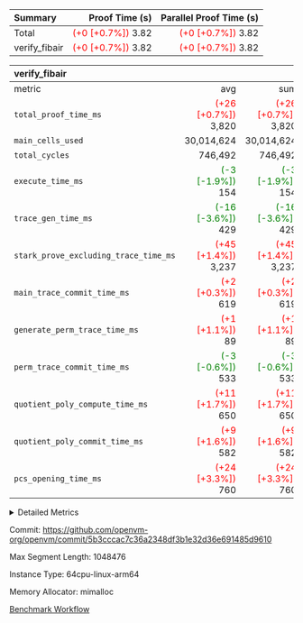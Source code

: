 | Summary | Proof Time (s) | Parallel Proof Time (s) |
|:---|---:|---:|
| Total | <span style='color: red'>(+0 [+0.7%])</span> 3.82 | <span style='color: red'>(+0 [+0.7%])</span> 3.82 |
| verify_fibair | <span style='color: red'>(+0 [+0.7%])</span> 3.82 | <span style='color: red'>(+0 [+0.7%])</span> 3.82 |


| verify_fibair |||||
|:---|---:|---:|---:|---:|
|metric|avg|sum|max|min|
| `total_proof_time_ms ` | <span style='color: red'>(+26 [+0.7%])</span> 3,820 | <span style='color: red'>(+26 [+0.7%])</span> 3,820 | <span style='color: red'>(+26 [+0.7%])</span> 3,820 | <span style='color: red'>(+26 [+0.7%])</span> 3,820 |
| `main_cells_used     ` |  30,014,624 |  30,014,624 |  30,014,624 |  30,014,624 |
| `total_cycles        ` |  746,492 |  746,492 |  746,492 |  746,492 |
| `execute_time_ms     ` | <span style='color: green'>(-3 [-1.9%])</span> 154 | <span style='color: green'>(-3 [-1.9%])</span> 154 | <span style='color: green'>(-3 [-1.9%])</span> 154 | <span style='color: green'>(-3 [-1.9%])</span> 154 |
| `trace_gen_time_ms   ` | <span style='color: green'>(-16 [-3.6%])</span> 429 | <span style='color: green'>(-16 [-3.6%])</span> 429 | <span style='color: green'>(-16 [-3.6%])</span> 429 | <span style='color: green'>(-16 [-3.6%])</span> 429 |
| `stark_prove_excluding_trace_time_ms` | <span style='color: red'>(+45 [+1.4%])</span> 3,237 | <span style='color: red'>(+45 [+1.4%])</span> 3,237 | <span style='color: red'>(+45 [+1.4%])</span> 3,237 | <span style='color: red'>(+45 [+1.4%])</span> 3,237 |
| `main_trace_commit_time_ms` | <span style='color: red'>(+2 [+0.3%])</span> 619 | <span style='color: red'>(+2 [+0.3%])</span> 619 | <span style='color: red'>(+2 [+0.3%])</span> 619 | <span style='color: red'>(+2 [+0.3%])</span> 619 |
| `generate_perm_trace_time_ms` | <span style='color: red'>(+1 [+1.1%])</span> 89 | <span style='color: red'>(+1 [+1.1%])</span> 89 | <span style='color: red'>(+1 [+1.1%])</span> 89 | <span style='color: red'>(+1 [+1.1%])</span> 89 |
| `perm_trace_commit_time_ms` | <span style='color: green'>(-3 [-0.6%])</span> 533 | <span style='color: green'>(-3 [-0.6%])</span> 533 | <span style='color: green'>(-3 [-0.6%])</span> 533 | <span style='color: green'>(-3 [-0.6%])</span> 533 |
| `quotient_poly_compute_time_ms` | <span style='color: red'>(+11 [+1.7%])</span> 650 | <span style='color: red'>(+11 [+1.7%])</span> 650 | <span style='color: red'>(+11 [+1.7%])</span> 650 | <span style='color: red'>(+11 [+1.7%])</span> 650 |
| `quotient_poly_commit_time_ms` | <span style='color: red'>(+9 [+1.6%])</span> 582 | <span style='color: red'>(+9 [+1.6%])</span> 582 | <span style='color: red'>(+9 [+1.6%])</span> 582 | <span style='color: red'>(+9 [+1.6%])</span> 582 |
| `pcs_opening_time_ms ` | <span style='color: red'>(+24 [+3.3%])</span> 760 | <span style='color: red'>(+24 [+3.3%])</span> 760 | <span style='color: red'>(+24 [+3.3%])</span> 760 | <span style='color: red'>(+24 [+3.3%])</span> 760 |



<details>
<summary>Detailed Metrics</summary>

|  | verify_program_compile_ms | total_cells | stark_prove_excluding_trace_time_ms | quotient_poly_compute_time_ms | quotient_poly_commit_time_ms | perm_trace_commit_time_ms | pcs_opening_time_ms | main_trace_commit_time_ms |
| --- | --- | --- | --- | --- | --- | --- | --- |
|  | 3 | 65,536 | 65 | 3 | 13 | 0 | 30 | 17 | 

| air_name | rows | quotient_deg | main_cols | interactions | constraints | cells |
| --- | --- | --- | --- | --- | --- | --- |
| AccessAdapterAir<2> |  | 4 |  | 5 | 12 |  | 
| AccessAdapterAir<4> |  | 4 |  | 5 | 12 |  | 
| AccessAdapterAir<8> |  | 4 |  | 5 | 12 |  | 
| FibonacciAir | 32,768 | 1 | 2 |  | 5 | 65,536 | 
| FriReducedOpeningAir |  | 4 |  | 35 | 59 |  | 
| NativePoseidon2Air<BabyBearParameters>, 1> |  | 4 |  | 31 | 302 |  | 
| PhantomAir |  | 4 |  | 3 | 4 |  | 
| ProgramAir |  | 1 |  | 1 | 4 |  | 
| VariableRangeCheckerAir |  | 1 |  | 1 | 4 |  | 
| VmAirWrapper<BranchNativeAdapterAir, BranchEqualCoreAir<1> |  | 2 |  | 11 | 23 |  | 
| VmAirWrapper<JalNativeAdapterAir, JalCoreAir> |  | 4 |  | 7 | 6 |  | 
| VmAirWrapper<NativeAdapterAir<2, 0>, PublicValuesCoreAir> |  | 4 |  | 11 | 22 |  | 
| VmAirWrapper<NativeAdapterAir<2, 1>, FieldArithmeticCoreAir> |  | 4 |  | 15 | 23 |  | 
| VmAirWrapper<NativeLoadStoreAdapterAir<1>, NativeLoadStoreCoreAir<1> |  | 4 |  | 19 | 31 |  | 
| VmAirWrapper<NativeVectorizedAdapterAir<4>, FieldExtensionCoreAir> |  | 4 |  | 15 | 23 |  | 
| VmConnectorAir |  | 4 |  | 3 | 8 |  | 
| VolatileBoundaryAir |  | 4 |  | 4 | 16 |  | 

| group | trace_gen_time_ms | total_proof_time_ms | total_cycles | total_cells | stark_prove_excluding_trace_time_ms | quotient_poly_compute_time_ms | quotient_poly_commit_time_ms | perm_trace_commit_time_ms | pcs_opening_time_ms | main_trace_commit_time_ms | main_cells_used | generate_perm_trace_time_ms | execute_time_ms |
| --- | --- | --- | --- | --- | --- | --- | --- | --- | --- | --- | --- | --- | --- |
| verify_fibair | 429 | 3,820 | 746,492 | 89,839,640 | 3,237 | 650 | 582 | 533 | 760 | 619 | 30,014,624 | 89 | 154 | 

| group | air_name | rows | prep_cols | perm_cols | main_cols | cells |
| --- | --- | --- | --- | --- | --- | --- |
| verify_fibair | AccessAdapterAir<2> | 131,072 |  | 16 | 11 | 3,538,944 | 
| verify_fibair | AccessAdapterAir<4> | 65,536 |  | 16 | 13 | 1,900,544 | 
| verify_fibair | AccessAdapterAir<8> | 32,768 |  | 16 | 17 | 1,081,344 | 
| verify_fibair | FriReducedOpeningAir | 512 |  | 76 | 64 | 71,680 | 
| verify_fibair | NativePoseidon2Air<BabyBearParameters>, 1> | 8,192 |  | 36 | 348 | 3,145,728 | 
| verify_fibair | PhantomAir | 16,384 |  | 8 | 6 | 229,376 | 
| verify_fibair | ProgramAir | 8,192 |  | 8 | 10 | 147,456 | 
| verify_fibair | VariableRangeCheckerAir | 262,144 | 2 | 8 | 1 | 2,359,296 | 
| verify_fibair | VmAirWrapper<BranchNativeAdapterAir, BranchEqualCoreAir<1> | 262,144 |  | 28 | 23 | 13,369,344 | 
| verify_fibair | VmAirWrapper<JalNativeAdapterAir, JalCoreAir> | 32,768 |  | 12 | 10 | 720,896 | 
| verify_fibair | VmAirWrapper<NativeAdapterAir<2, 1>, FieldArithmeticCoreAir> | 524,288 |  | 20 | 30 | 26,214,400 | 
| verify_fibair | VmAirWrapper<NativeLoadStoreAdapterAir<1>, NativeLoadStoreCoreAir<1> | 524,288 |  | 24 | 41 | 34,078,720 | 
| verify_fibair | VmAirWrapper<NativeVectorizedAdapterAir<4>, FieldExtensionCoreAir> | 8,192 |  | 20 | 40 | 491,520 | 
| verify_fibair | VmConnectorAir | 2 | 1 | 8 | 4 | 24 | 
| verify_fibair | VolatileBoundaryAir | 131,072 |  | 8 | 11 | 2,490,368 | 

</details>


Commit: https://github.com/openvm-org/openvm/commit/5b3cccac7c36a2348df3b1e32d36e691485d9610

Max Segment Length: 1048476

Instance Type: 64cpu-linux-arm64

Memory Allocator: mimalloc

[Benchmark Workflow](https://github.com/openvm-org/openvm/actions/runs/12700336385)
